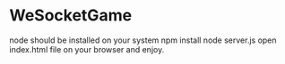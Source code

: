 # WeSocketGame
node should be installed on your system
npm install
node server.js
open index.html file on your browser and enjoy.
